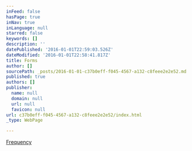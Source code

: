 ```yaml
---
inFeed: false
hasPage: true
inNav: true
inLanguage: null
starred: false
keywords: []
description: ''
datePublished: '2016-01-01T22:59:03.526Z'
dateModified: '2016-01-01T22:58:41.817Z'
title: Forms
author: []
sourcePath: _posts/2016-01-01-c37b0eff-f045-4567-a132-c8feee2e2e52.md
published: true
authors: []
publisher:
  name: null
  domain: null
  url: null
  favicon: null
url: c37b0eff-f045-4567-a132-c8feee2e2e52/index.html
_type: WebPage

---
```

[Frequency][0]

[0]: https://forms.zohopublic.com/teddy/form/NewClients/formperma/5bBEB30A258587F51EB1D64H4